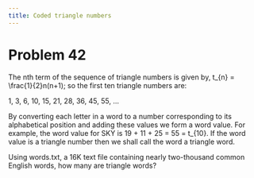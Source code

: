 ```yaml
---
title: Coded triangle numbers
---
```

# Problem 42

The nth term of the sequence of triangle numbers is given by, t_{n} = \frac{1}{2}n(n+1); so the first ten triangle numbers are:

1, 3, 6, 10, 15, 21, 28, 36, 45, 55, ...

By converting each letter in a word to a number corresponding to its alphabetical position and adding these values we form a word value. For example, the word value for SKY is 19 + 11 + 25 = 55 = t_{10}. If the word value is a triangle number then we shall call the word a triangle word.

Using words.txt, a 16K text file containing nearly two-thousand common English words, how many are triangle words?